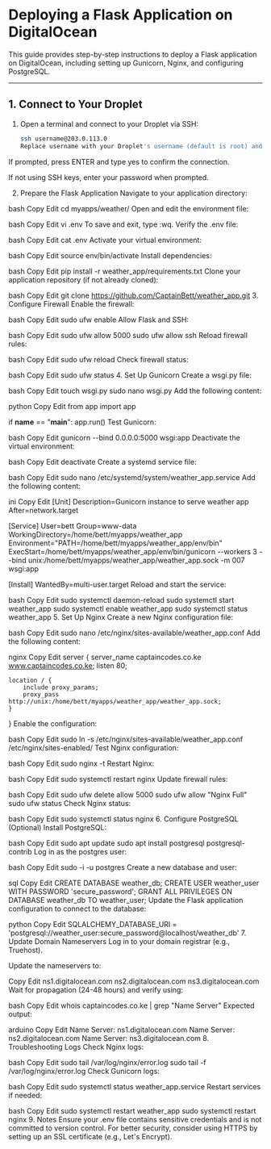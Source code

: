 # Deploying a Flask Application on DigitalOcean

This guide provides step-by-step instructions to deploy a Flask application on DigitalOcean, including setting up Gunicorn, Nginx, and configuring PostgreSQL.

---

## **1. Connect to Your Droplet**

1. Open a terminal and connect to your Droplet via SSH:
   ```bash
   ssh username@203.0.113.0
   Replace username with your Droplet's username (default is root) and 203.0.113.0 with your Droplet's IP address.
   ```

If prompted, press ENTER and type yes to confirm the connection.

If not using SSH keys, enter your password when prompted.

2. Prepare the Flask Application
   Navigate to your application directory:

bash
Copy
Edit
cd myapps/weather/
Open and edit the environment file:

bash
Copy
Edit
vi .env
To save and exit, type :wq.
Verify the .env file:

bash
Copy
Edit
cat .env
Activate your virtual environment:

bash
Copy
Edit
source env/bin/activate
Install dependencies:

bash
Copy
Edit
pip install -r weather_app/requirements.txt
Clone your application repository (if not already cloned):

bash
Copy
Edit
git clone https://github.com/CaptainBett/weather_app.git 3. Configure Firewall
Enable the firewall:

bash
Copy
Edit
sudo ufw enable
Allow Flask and SSH:

bash
Copy
Edit
sudo ufw allow 5000
sudo ufw allow ssh
Reload firewall rules:

bash
Copy
Edit
sudo ufw reload
Check firewall status:

bash
Copy
Edit
sudo ufw status 4. Set Up Gunicorn
Create a wsgi.py file:

bash
Copy
Edit
touch wsgi.py
sudo nano wsgi.py
Add the following content:

python
Copy
Edit
from app import app

if **name** == "**main**":
app.run()
Test Gunicorn:

bash
Copy
Edit
gunicorn --bind 0.0.0.0:5000 wsgi:app
Deactivate the virtual environment:

bash
Copy
Edit
deactivate
Create a systemd service file:

bash
Copy
Edit
sudo nano /etc/systemd/system/weather_app.service
Add the following content:

ini
Copy
Edit
[Unit]
Description=Gunicorn instance to serve weather app
After=network.target

[Service]
User=bett
Group=www-data
WorkingDirectory=/home/bett/myapps/weather_app
Environment="PATH=/home/bett/myapps/weather_app/env/bin"
ExecStart=/home/bett/myapps/weather_app/env/bin/gunicorn --workers 3 --bind unix:/home/bett/myapps/weather_app/weather_app.sock -m 007 wsgi:app

[Install]
WantedBy=multi-user.target
Reload and start the service:

bash
Copy
Edit
sudo systemctl daemon-reload
sudo systemctl start weather_app
sudo systemctl enable weather_app
sudo systemctl status weather_app 5. Set Up Nginx
Create a new Nginx configuration file:

bash
Copy
Edit
sudo nano /etc/nginx/sites-available/weather_app.conf
Add the following content:

nginx
Copy
Edit
server {
server_name captaincodes.co.ke www.captaincodes.co.ke;
listen 80;

    location / {
        include proxy_params;
        proxy_pass http://unix:/home/bett/myapps/weather_app/weather_app.sock;
    }

}
Enable the configuration:

bash
Copy
Edit
sudo ln -s /etc/nginx/sites-available/weather_app.conf /etc/nginx/sites-enabled/
Test Nginx configuration:

bash
Copy
Edit
sudo nginx -t
Restart Nginx:

bash
Copy
Edit
sudo systemctl restart nginx
Update firewall rules:

bash
Copy
Edit
sudo ufw delete allow 5000
sudo ufw allow "Nginx Full"
sudo ufw status
Check Nginx status:

bash
Copy
Edit
sudo systemctl status nginx 6. Configure PostgreSQL (Optional)
Install PostgreSQL:

bash
Copy
Edit
sudo apt update
sudo apt install postgresql postgresql-contrib
Log in as the postgres user:

bash
Copy
Edit
sudo -i -u postgres
Create a new database and user:

sql
Copy
Edit
CREATE DATABASE weather_db;
CREATE USER weather_user WITH PASSWORD 'secure_password';
GRANT ALL PRIVILEGES ON DATABASE weather_db TO weather_user;
Update the Flask application configuration to connect to the database:

python
Copy
Edit
SQLALCHEMY_DATABASE_URI = 'postgresql://weather_user:secure_password@localhost/weather_db' 7. Update Domain Nameservers
Log in to your domain registrar (e.g., Truehost).

Update the nameservers to:

Copy
Edit
ns1.digitalocean.com
ns2.digitalocean.com
ns3.digitalocean.com
Wait for propagation (24-48 hours) and verify using:

bash
Copy
Edit
whois captaincodes.co.ke | grep "Name Server"
Expected output:

arduino
Copy
Edit
Name Server: ns1.digitalocean.com
Name Server: ns2.digitalocean.com
Name Server: ns3.digitalocean.com 8. Troubleshooting Logs
Check Nginx logs:

bash
Copy
Edit
sudo tail /var/log/nginx/error.log
sudo tail -f /var/log/nginx/error.log
Check Gunicorn logs:

bash
Copy
Edit
sudo systemctl status weather_app.service
Restart services if needed:

bash
Copy
Edit
sudo systemctl restart weather_app
sudo systemctl restart nginx 9. Notes
Ensure your .env file contains sensitive credentials and is not committed to version control.
For better security, consider using HTTPS by setting up an SSL certificate (e.g., Let's Encrypt).
